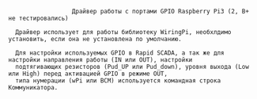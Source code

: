                       Драйвер работы с портами GPIO Raspberry Pi3 (2, B+ не тестировались)
      
      Драйвер использует для работы библиотеку WiringPi, необхлдимо установить, если она не установлена по умолчанию.
      
      Для настройки используемых GPIO в Rapid SCADA, а так же для настройки направления работы (IN или OUT), настройки 
      подтягивающих резисторов (Pud_UP или Pud_down), уровня выхода (Low или High) перед активацией GPIO в режиме OUT,
      типа нумерации (wPi или BCM) используется командная строка Коммуникатора.

